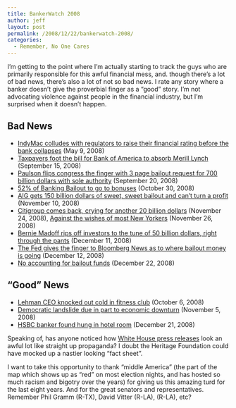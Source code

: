 ```yaml
---
title: BankerWatch 2008
author: jeff
layout: post
permalink: /2008/12/22/bankerwatch-2008/
categories:
  - Remember, No One Cares
---
```


I’m getting to the point where I’m actually starting to track the guys who are primarily responsible for this awful financial mess, and. though there’s a lot of bad news, there’s also a lot of not so bad news. I rate any story where a banker doesn’t give the proverbial finger as a “good” story. I’m not advocating violence against people in the financial industry, but I’m surprised when it doesn’t happen.

## Bad News

 * [IndyMac colludes with regulators to raise their financial rating before the bank collapses][1] (May 9, 2008)
 * [Taxpayers foot the bill for Bank of America to absorb Merill Lynch][2] (September 15, 2008) 
 * [Paulson flips congress the finger with 3 page bailout request for 700 billion dollars with sole authority][3] (September 20, 2008)
 * [52% of Banking Bailout to go to bonuses][4] (October 30, 2008)
 * [AIG gets 150 billion dollars of sweet, sweet bailout and can’t turn a profit][5] (November 10, 2008)
 * [Citigroup comes back, crying for another 20 billion dollars][6] (November 24, 2008), [Against the wishes of most New Yorkers][7] (November 26, 2008)
 * [Bernie Madoff rips off investors to the tune of 50 billion dollars, right through the pants][8] (December 11, 2008)
 * [The Fed gives the finger to Bloomberg News as to where bailout money is going][9] (December 12, 2008)
 * [No accounting for bailout funds][10] (December 22, 2008)

 [1]: http://online.wsj.com/article/SB122998621544328009.html?mod=igoogle_wsj_gadgv1&
 [2]: http://www.marketoracle.co.uk/Article6274.html
 [3]: http://money.cnn.com/2008/09/20/news/economy/treasury_proposal/index.htm
 [4]: http://www.jackandjillpolitics.com/2008/10/52-of-the-banking-bailout-money-will-be-paid-in-bonuses/
 [5]: http://www.reuters.com/article/ousiv/idUSTRE4A92FM20081110
 [6]: http://money.cnn.com/2008/11/23/news/companies/citigroup/index.htm?postversion=2008112413
 [7]: http://www.reuters.com/article/marketsNews/idUSN2636427520081126
 [8]: http://www.google.com/hostednews/afp/article/ALeqM5g-JHrGn-oWtsGp6keXMvmXqPbRlQ
 [9]: http://www.bloomberg.com/apps/news?pid=20601109&sid=apx7XNLnZZlc&refer=home
 [10]: http://hosted.ap.org/dynamic/stories/M/MELTDOWN_SECRETS?SITE=AP&SECTION=HOME&TEMPLATE=DEFAULT&CTIME=2008-12-22-07-04-56

## “Good” News

 * [Lehman CEO knocked out cold in fitness club][11] (October 6, 2008)
 * [Democratic landslide due in part to economic downturn][12] (November 5, 2008)
 * [HSBC banker found hung in hotel room][13] (December 21, 2008)

 [11]: http://www.businessandmedia.org/articles/2008/20081006150152.aspx
 [12]: http://www.usatoday.com/news/politics/election2008/2008-11-05-1a-cover_N.htm
 [13]: http://www.independent.co.uk/news/uk/home-news/top-banker-found-hanged-in-hotel-room-1206752.html

Speaking of, has anyone noticed how [White House press releases](http://www.whitehouse.gov/news/releases/2007/12/20071206-14.html) look an awful lot like straight up propaganda? I doubt the Heritage Foundation could have mocked up a nastier looking “fact sheet”.

I want to take this opportunity to thank “middle America” (the part of the map which shows up as “red” on most election nights, and has hosted so much racism and bigotry over the years) for giving us this amazing turd for the last eight years. And for the great senators and representatives. Remember Phil Gramm (R-TX), David Vitter (R-LA), (R-LA), etc?

